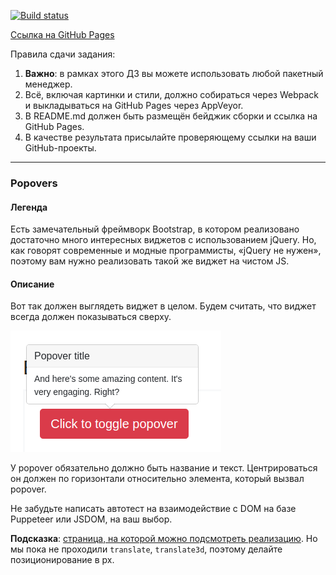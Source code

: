[![Build status](https://ci.appveyor.com/api/projects/status/a7royb7uu04rb30t?svg=true)](https://ci.appveyor.com/project/Ludiamen/11-ahj-code-forms-1-popovers)

[Сcылка на GitHub Pages](https://ludiamen.github.io/11-ahj-code-forms-1-popovers/)

Правила сдачи задания:
1. **Важно**: в рамках этого ДЗ вы можете использовать любой пакетный менеджер.
2. Всё, включая картинки и стили, должно собираться через Webpack и выкладываться на GitHub Pages через AppVeyor.
3. В README.md должен быть размещён бейджик сборки и ссылка на GitHub Pages.
4. В качестве результата присылайте проверяющему ссылки на ваши GitHub-проекты.

---

### Popovers

#### Легенда

Есть замечательный фреймворк Bootstrap, в котором реализовано достаточно много интересных виджетов с использованием jQuery. Но, как говорят современные и модные программисты, «jQuery не нужен», поэтому вам нужно реализовать такой же виджет на чистом JS.

#### Описание

Вот так должен выглядеть виджет в целом. Будем считать, что виджет всегда должен показываться сверху.

![](./src/img/Popovers.png)


У popover обязательно должно быть название и текст. Центрироваться он должен по горизонтали относительно элемента, который вызвал popover.

Не забудьте написать автотест на взаимодействие с DOM на базе Puppeteer или JSDOM, на ваш выбор.

**Подсказка**: [страница, на которой можно подсмотреть реализацию](https://getbootstrap.com/docs/4.3/components/popovers/). Но мы пока не проходили `translate`, `translate3d`, поэтому делайте позиционирование в px.
